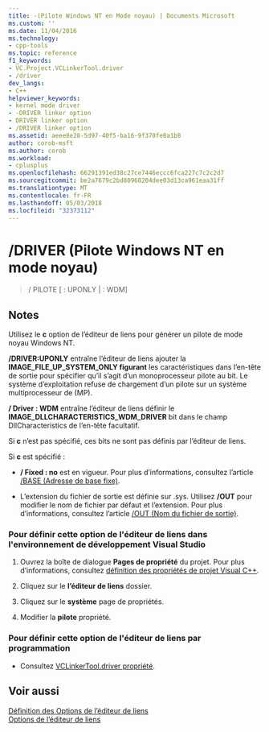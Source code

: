 ```yaml
---
title: -(Pilote Windows NT en Mode noyau) | Documents Microsoft
ms.custom: ''
ms.date: 11/04/2016
ms.technology:
- cpp-tools
ms.topic: reference
f1_keywords:
- VC.Project.VCLinkerTool.driver
- /driver
dev_langs:
- C++
helpviewer_keywords:
- kernel mode driver
- -DRIVER linker option
- DRIVER linker option
- /DRIVER linker option
ms.assetid: aeee8e28-5d97-40f5-ba16-9f370fe8a1b8
author: corob-msft
ms.author: corob
ms.workload:
- cplusplus
ms.openlocfilehash: 66291391ed38c27ce7446eccc6fca227c7c2c2d7
ms.sourcegitcommit: be2a7679c2bd80968204dee03d13ca961eaa31ff
ms.translationtype: MT
ms.contentlocale: fr-FR
ms.lasthandoff: 05/03/2018
ms.locfileid: "32373112"
---
```

# <a name="driver-windows-nt-kernel-mode-driver"></a>/DRIVER (Pilote Windows NT en mode noyau)

>/ PILOTE [ : UPONLY | : WDM]

## <a name="remarks"></a>Notes

Utilisez le **c** option de l’éditeur de liens pour générer un pilote de mode noyau Windows NT.

**/DRIVER:UPONLY** entraîne l’éditeur de liens ajouter la **IMAGE_FILE_UP_SYSTEM_ONLY figurant** les caractéristiques dans l’en-tête de sortie pour spécifier qu’il s’agit d’un monoprocesseur pilote au bit. Le système d’exploitation refuse de chargement d’un pilote sur un système multiprocesseur de (MP).

**/ Driver : WDM** entraîne l’éditeur de liens définir le **IMAGE_DLLCHARACTERISTICS_WDM_DRIVER** bit dans le champ DllCharacteristics de l’en-tête facultatif.

Si **c** n’est pas spécifié, ces bits ne sont pas définis par l’éditeur de liens.

Si **c** est spécifié :

- **/ Fixed : no** est en vigueur. Pour plus d’informations, consultez l’article [/BASE (Adresse de base fixe)](../../build/reference/fixed-fixed-base-address.md).

- L’extension du fichier de sortie est définie sur .sys. Utilisez **/OUT** pour modifier le nom de fichier par défaut et l’extension. Pour plus d’informations, consultez l’article [/OUT (Nom du fichier de sortie)](../../build/reference/out-output-file-name.md).

### <a name="to-set-this-linker-option-in-the-visual-studio-development-environment"></a>Pour définir cette option de l'éditeur de liens dans l'environnement de développement Visual Studio

1. Ouvrez la boîte de dialogue **Pages de propriété** du projet. Pour plus d’informations, consultez [définition des propriétés de projet Visual C++](../../ide/working-with-project-properties.md).

1. Cliquez sur le **l’éditeur de liens** dossier.

1. Cliquez sur le **système** page de propriétés.

1. Modifier la **pilote** propriété.

### <a name="to-set-this-linker-option-programmatically"></a>Pour définir cette option de l'éditeur de liens par programmation

- Consultez [VCLinkerTool.driver propriété](https://docs.microsoft.com/dotnet/api/microsoft.visualstudio.vcprojectengine.vclinkertool.driver?view=visualstudiosdk-2017#Microsoft_VisualStudio_VCProjectEngine_VCLinkerTool_driver).

## <a name="see-also"></a>Voir aussi

[Définition des Options de l’éditeur de liens](../../build/reference/setting-linker-options.md)   
[Options de l’éditeur de liens](../../build/reference/linker-options.md)
